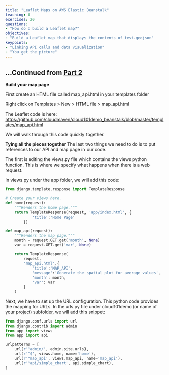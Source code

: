 ```yaml
---
title: "Leaflet Maps on AWS Elastic Beanstalk"
teaching: 0
exercises: 20
questions:
- "How do I build a Leaflet map?"
objectives:
- "Build a Leaflet map that displays the contents of test.geojson"
keypoints:
- "Linking API calls and data visualization"
- "You get the picture"
---
```

## ...Continued from [Part 2](/02-elasticbeanstalk-api.html)

**Build your map page**

First create an HTML file called map_api.html in your templates folder

Right click on Templates > New > HTML file > map_api.html

The Leaflet code is here: https://github.com/cloudmaven/cloud101demo_beanstalk/blob/master/templates/map_api.html

We will walk through this code quickly together. 


**Tying all the pieces together**
The last two things we need to do is to put references to our API and map page in our code. 

The first is editing the views.py file which contains the views python function. This is where we specify what happens when there is a web request. 

In views.py under the app folder, we will add this code:

```python
from django.template.response import TemplateResponse

# Create your views here.
def home(request):
    """Renders the home page."""
    return TemplateResponse(request, 'app/index.html', {
            'title':'Home Page'
        })

def map_api(request):
    """Renders the map page."""
    month = request.GET.get('month', None)
    var = request.GET.get('var', None)

    return TemplateResponse(
        request,
        'map_api.html',{
            'title':'MAP_API',
            'message':'Generate the spatial plot for average values',
            'month': month,
            'var': var
        }
    )
```

Next, we have to set up the URL configuration. This python code provides the mapping for URLs. In the urls.py file under cloud101demo (or name of your project) subfolder, we will add this snippet: 

```python 
from django.conf.urls import url
from django.contrib import admin
from app import views
from app import api

urlpatterns = [
    url(r'^admin/', admin.site.urls),
    url(r'^$', views.home, name='home'),
    url(r'^map_api', views.map_api, name='map_api'),
    url(r'^api/simple_chart', api.simple_chart),
]
```

